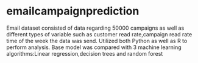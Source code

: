 # emailcampaignprediction

Email dataset consisted of data regarding 50000 campaigns as well as different types of variable such as customer read rate,campaign read rate time of the week the data was send.
Utilized both Python as well as R to perform analysis.
Base model was compared with 3 machine learning algorithms:Linear regression,decision trees and random forest
